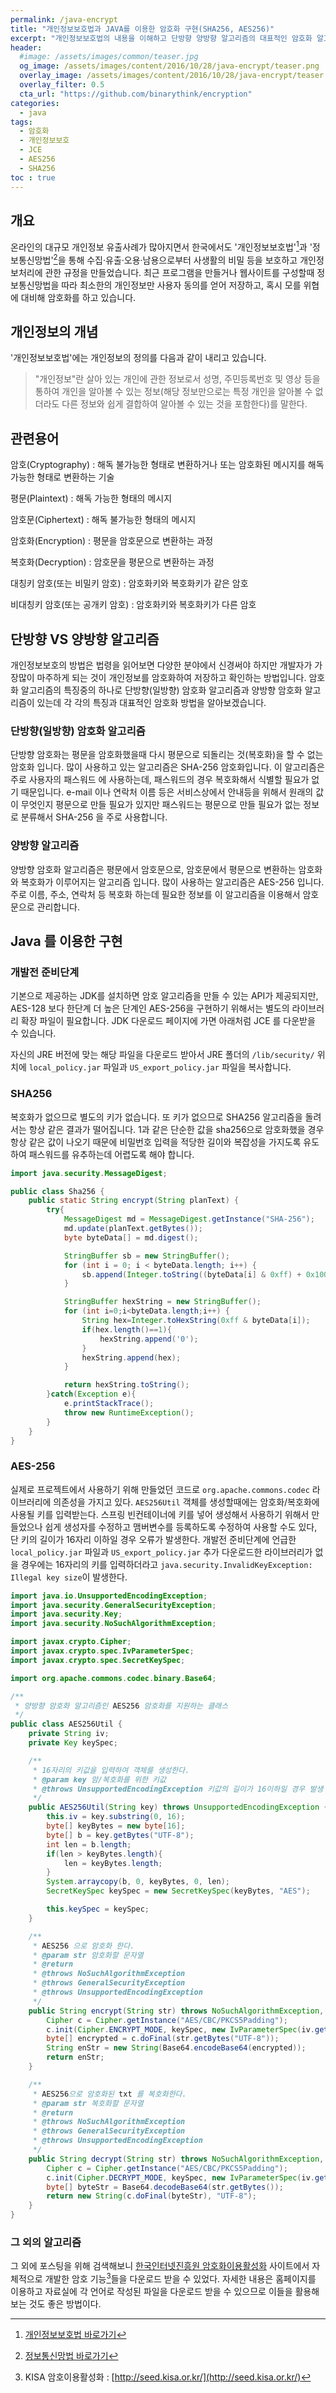```yaml
---
permalink: /java-encrypt
title: "개인정보보호법과 JAVA를 이용한 암호화 구현(SHA256, AES256)"
excerpt: "개인정보보호법의 내용을 이해하고 단방향 양방향 알고리즘의 대표적인 암호화 알고리즘인 AES256과 SHA256을 JAVA로 어떻게 구현할 수 있는지 알아봅니다."
header:
  #image: /assets/images/common/teaser.jpg
  og_image: /assets/images/content/2016/10/28/java-encrypt/teaser.png
  overlay_image: /assets/images/content/2016/10/28/java-encrypt/teaser.png
  overlay_filter: 0.5
  cta_url: "https://github.com/binarythink/encryption"
categories:
  - java
tags: 
  - 암호화
  - 개인정보보호
  - JCE
  - AES256
  - SHA256
toc : true
---
```


## 개요

온라인의 대규모 개인정보 유출사례가 많아지면서 한국에서도 '개인정보보호법'[^1]과 '정보통신망법'[^2]을 통해 수집·유출·오용·남용으로부터 사생활의 비밀 등을 보호하고 개인정보처리에 관한 규정을 만들었습니다. 최근 프로그램을 만들거나 웹사이트를 구성할때 정보통신망법을 따라 최소한의 개인정보만 사용자 동의를 얻어 저장하고, 혹시 모를 위협에 대비해 암호화를 하고 있습니다.

[^1]: [개인정보보호법 바로가기](http://www.law.go.kr/%EB%B2%95%EB%A0%B9/%EA%B0%9C%EC%9D%B8%EC%A0%95%EB%B3%B4%20%EB%B3%B4%ED%98%B8%EB%B2%95)
[^2]: [정보통신망법 바로가기](http://www.law.go.kr/%EB%B2%95%EB%A0%B9/%EC%A0%95%EB%B3%B4%ED%86%B5%EC%8B%A0%EB%A7%9D%EC%9D%B4%EC%9A%A9%EC%B4%89%EC%A7%84%EB%B0%8F%EC%A0%95%EB%B3%B4%EB%B3%B4%ED%98%B8%EB%93%B1%EC%97%90%EA%B4%80%ED%95%9C%EB%B2%95%EB%A5%A0)

## 개인정보의 개념

'개인정보보호법'에는 개인정보의 정의를 다음과 같이 내리고 있습니다.

> "개인정보"란 살아 있는 개인에 관한 정보로서 성명, 주민등록번호 및 영상 등을 통하여 개인을 알아볼 수 있는 정보(해당 정보만으로는 특정 개인을 알아볼 수 없더라도 다른 정보와 쉽게 결합하여 알아볼 수 있는 것을 포함한다)를 말한다.


## 관련용어

암호(Cryptography)
: 해독 불가능한 형태로 변환하거나 또는 암호화된 메시지를 해독 가능한 형태로 변환하는 기술

평문(Plaintext) 
: 해독 가능한 형태의 메시지

암호문(Ciphertext)
: 해독 불가능한 형태의 메시지

암호화(Encryption)
: 평문을 암호문으로 변환하는 과정

복호화(Decryption)
: 암호문을 평문으로 변환하는 과정

대칭키 암호(또는 비밀키 암호)
: 암호화키와 복호화키가 같은 암호

비대칭키 암호(또는 공개키 암호)
: 암호화키와 복호화키가 다른 암호


## 단방향 VS 양방향 알고리즘

개인정보보호의 방법은 법령을 읽어보면 다양한 분야에서 신경써야 하지만 개발자가 가장많이 마주하게 되는 것이 개인정보를 암호화하여 저장하고 확인하는 방법입니다. 암호화 알고리즘의 특징중의 하나로 단방향(일방향) 암호화 알고리즘과 양방향 암호화 알고리즘이 있는데 각 각의 특징과 대표적인 암호화 방법을 알아보겠습니다.


### 단방향(일방향) 암호화 알고리즘

단방향 암호화는 평문을 암호화했을때 다시 평문으로 되돌리는 것(복호화)을 할 수 없는 암호화 입니다. 많이 사용하고 있는 알고리즘은 SHA-256 암호화입니다. 이 알고리즘은 주로 사용자의 패스워드 에 사용하는데, 패스워드의 경우 복호화해서 식별할 필요가 없기 때문입니다. e-mail 이나 연락처 이름 등은 서비스상에서 안내등을 위해서 원래의 값이 무엇인지 평문으로 만들 필요가 있지만 패스워드는 평문으로 만들 필요가 없는 정보로 분류해서 SHA-256 을 주로 사용합니다.


### 양방향 알고리즘

양방향 암호화 알고리즘은 평문에서 암호문으로, 암호문에서 평문으로 변환하는 암호화와 복호화가 이루어지는 알고리즘 입니다. 많이 사용하는 알고리즘은 AES-256 입니다. 주로 이름, 주소, 연락처 등 복호화 하는데 필요한 정보를 이 알고리즘을 이용해서 암호문으로 관리합니다.



## Java 를 이용한 구현
### 개발전 준비단계
기본으로 제공하는 JDK를 설치하면 암호 알고리즘을 만들 수 있는 API가 제공되지만, AES-128 보다 한단계 더 높은 단계인 AES-256을 구현하기 위해서는 별도의 라이브러리 확장 파일이 필요합니다.
JDK 다운로드 페이지에 가면 아래처럼 JCE 를 다운받을 수 있습니다.

자신의 JRE 버전에 맞는 해당 파일을 다운로드 받아서 JRE 폴더의 `/lib/security/` 위치에 `local_policy.jar` 파일과 `US_export_policy.jar` 파일을 복사합니다.


### SHA256
복호화가 없으므로 별도의 키가 없습니다. 또 키가 없으므로 SHA256 알고리즘을 돌려서는 항상 같은 결과가 떨어집니다. 1과 같은 단순한 값을 sha256으로 암호화했을 경우 항상 같은 값이 나오기 때문에 비밀번호 입력을 적당한 길이와 복잡성을 가지도록 유도하여 패스워드를 유추하는데 어렵도록 해야 합니다.

```java
import java.security.MessageDigest;

public class Sha256 {
    public static String encrypt(String planText) {
        try{
            MessageDigest md = MessageDigest.getInstance("SHA-256");
            md.update(planText.getBytes());
            byte byteData[] = md.digest();

            StringBuffer sb = new StringBuffer();
            for (int i = 0; i < byteData.length; i++) {
                sb.append(Integer.toString((byteData[i] & 0xff) + 0x100, 16).substring(1));
            }

            StringBuffer hexString = new StringBuffer();
            for (int i=0;i<byteData.length;i++) {
                String hex=Integer.toHexString(0xff & byteData[i]);
                if(hex.length()==1){
                    hexString.append('0');
                }
                hexString.append(hex);
            }

            return hexString.toString();
        }catch(Exception e){
            e.printStackTrace();
            throw new RuntimeException();
        }
    }
}
```

### AES-256
실제로 프로젝트에서 사용하기 위해 만들었던 코드로 `org.apache.commons.codec` 라이브러리에 의존성을 가지고 있다. `AES256Util` 객체를 생성할때에는 암호화/복호화에 사용될 키를 입력받는다. 스프링 빈컨테이너에 키를 넣어 생성해서 사용하기 위해서 만들었으나 쉽게 생성자를 수정하고 맴버변수를 등록하도록 수정하여 사용할 수도 있다, 단 키의 길이가 16자리 이하일 경우 오류가 발생한다. 개발전 준비단계에 언급한 `local_policy.jar` 파일과 `US_export_policy.jar` 추가 다운로드한 라이브러리가 없을 경우에는 16자리의 키를 입력하더라고 `java.security.InvalidKeyException: Illegal key size`이 발생한다.

```java
import java.io.UnsupportedEncodingException;
import java.security.GeneralSecurityException;
import java.security.Key;
import java.security.NoSuchAlgorithmException;

import javax.crypto.Cipher;
import javax.crypto.spec.IvParameterSpec;
import javax.crypto.spec.SecretKeySpec;

import org.apache.commons.codec.binary.Base64;

/**
 * 양방향 암호화 알고리즘인 AES256 암호화를 지원하는 클래스
 */
public class AES256Util {
    private String iv;
    private Key keySpec;

    /**
     * 16자리의 키값을 입력하여 객체를 생성한다.
     * @param key 암/복호화를 위한 키값
     * @throws UnsupportedEncodingException 키값의 길이가 16이하일 경우 발생
     */
    public AES256Util(String key) throws UnsupportedEncodingException {
        this.iv = key.substring(0, 16);
        byte[] keyBytes = new byte[16];
        byte[] b = key.getBytes("UTF-8");
        int len = b.length;
        if(len > keyBytes.length){
            len = keyBytes.length;
        }
        System.arraycopy(b, 0, keyBytes, 0, len);
        SecretKeySpec keySpec = new SecretKeySpec(keyBytes, "AES");

        this.keySpec = keySpec;
    }

    /**
     * AES256 으로 암호화 한다.
     * @param str 암호화할 문자열
     * @return
     * @throws NoSuchAlgorithmException
     * @throws GeneralSecurityException
     * @throws UnsupportedEncodingException
     */
    public String encrypt(String str) throws NoSuchAlgorithmException, GeneralSecurityException, UnsupportedEncodingException{
        Cipher c = Cipher.getInstance("AES/CBC/PKCS5Padding");
        c.init(Cipher.ENCRYPT_MODE, keySpec, new IvParameterSpec(iv.getBytes()));
        byte[] encrypted = c.doFinal(str.getBytes("UTF-8"));
        String enStr = new String(Base64.encodeBase64(encrypted));
        return enStr;
    }

    /**
     * AES256으로 암호화된 txt 를 복호화한다.
     * @param str 복호화할 문자열
     * @return
     * @throws NoSuchAlgorithmException
     * @throws GeneralSecurityException
     * @throws UnsupportedEncodingException
     */
    public String decrypt(String str) throws NoSuchAlgorithmException, GeneralSecurityException, UnsupportedEncodingException {
        Cipher c = Cipher.getInstance("AES/CBC/PKCS5Padding");
        c.init(Cipher.DECRYPT_MODE, keySpec, new IvParameterSpec(iv.getBytes()));
        byte[] byteStr = Base64.decodeBase64(str.getBytes());
        return new String(c.doFinal(byteStr), "UTF-8");
    }
}
```

### 그 외의 알고리즘
그 외에 포스팅을 위해 검색해보니 [한국인터넷진흥원 암호화이용활성화](http://seed.kisa.or.kr/) 사이트에서 자체적으로 개발한 암호 기능[^3]들을 다운로드 받을 수 있었다. 자세한 내용은 홈페이지를 이용하고 자료실에 각 언어로 작성된 파일을 다운로드 받을 수 있으므로 이들을 활용해보는 것도 좋은 방법이다.

[^3]: KISA 암호이용활성화 : [http://seed.kisa.or.kr/](http://seed.kisa.or.kr/)